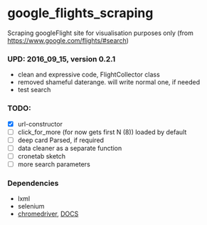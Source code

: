 google_flights_scraping
=======================

Scraping googleFlight site for visualisation purposes only
(from https://www.google.com/flights/#search)


### UPD: 2016_09_15, version 0.2.1
- clean and expressive code, FlightCollector class
- removed shameful daterange. will write normal one, if needed
- test search


### TODO: 
 - [x] url-constructor
 - [ ] click_for_more (for now gets first N (8)) loaded by default
 - [ ] deep card Parsed, if required
 - [ ] data cleaner as a separate function
 - [ ] cronetab sketch
 - [ ] more search parameters

### Dependencies

- lxml
- selenium
- [chromedriver](http://chromedriver.storage.googleapis.com/index.html), [DOCS](http://code.google.com/p/selenium/wiki/ChromeDriver)
